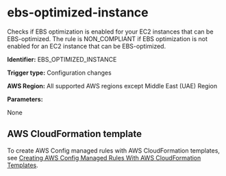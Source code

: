 # ebs\-optimized\-instance<a name="ebs-optimized-instance"></a>

Checks if EBS optimization is enabled for your EC2 instances that can be EBS\-optimized\. The rule is NON\_COMPLIANT if EBS optimization is not enabled for an EC2 instance that can be EBS\-optimized\.

**Identifier:** EBS\_OPTIMIZED\_INSTANCE

**Trigger type:** Configuration changes

**AWS Region:** All supported AWS regions except Middle East \(UAE\) Region

**Parameters:**

None  

## AWS CloudFormation template<a name="w2aac12c31c27b9d169c15"></a>

To create AWS Config managed rules with AWS CloudFormation templates, see [Creating AWS Config Managed Rules With AWS CloudFormation Templates](aws-config-managed-rules-cloudformation-templates.md)\.